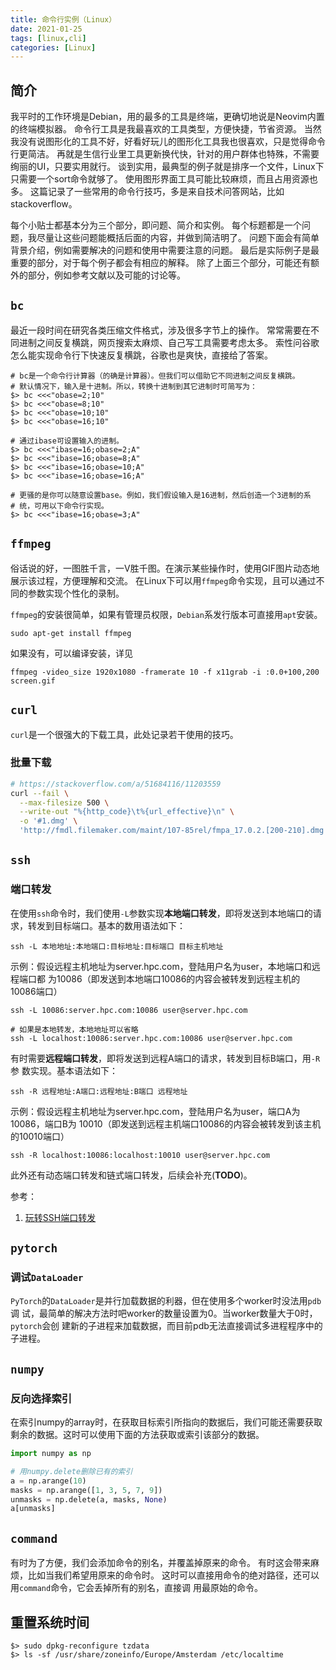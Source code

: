 ```yaml
---
title: 命令行实例（Linux）
date: 2021-01-25
tags: [linux,cli]
categories: [Linux]
---
```


## 简介

我平时的工作环境是Debian，用的最多的工具是终端，更确切地说是Neovim内置的终端模拟器。
命令行工具是我最喜欢的工具类型，方便快捷，节省资源。
当然我没有说图形化的工具不好，好看好玩儿的图形化工具我也很喜欢，只是觉得命令行更简洁。
再就是生信行业里工具更新换代快，针对的用户群体也特殊，不需要绚丽的UI，只要实用就行。
谈到实用，最典型的例子就是排序一个文件，Linux下只需要一个sort命令就够了。
使用图形界面工具可能比较麻烦，而且占用资源也多。
这篇记录了一些常用的命令行技巧，多是来自技术问答网站，比如stackoverflow。

每个小贴士都基本分为三个部分，即问题、简介和实例。
每个标题都是一个问题，我尽量让这些问题能概括后面的内容，并做到简洁明了。
问题下面会有简单背景介绍，例如需要解决的问题和使用中需要注意的问题。
最后是实际例子是最重要的部分，对于每个例子都会有相应的解释。
除了上面三个部分，可能还有额外的部分，例如参考文献以及可能的讨论等。


<!-- more -->

## `bc`
最近一段时间在研究各类压缩文件格式，涉及很多字节上的操作。
常常需要在不同进制之间反复横跳，网页搜索太麻烦、自己写工具需要考虑太多。
索性问谷歌怎么能实现命令行下快速反复横跳，谷歌也是爽快，直接给了答案。

```{bash}
# bc是一个命令行计算器（的确是计算器）。但我们可以借助它不同进制之间反复横跳。
# 默认情况下，输入是十进制。所以，转换十进制到其它进制时可简写为：
$> bc <<<"obase=2;10"
$> bc <<<"obase=8;10"
$> bc <<<"obase=10;10"
$> bc <<<"obase=16;10"

# 通过ibase可设置输入的进制。
$> bc <<<"ibase=16;obase=2;A"
$> bc <<<"ibase=16;obase=8;A"
$> bc <<<"ibase=16;obase=10;A"
$> bc <<<"ibase=16;obase=16;A"

# 更骚的是你可以随意设置base。例如，我们假设输入是16进制，然后创造一个3进制的系
# 统，可用以下命令行实现。
$> bc <<<"ibase=16;obase=3;A"
```


[^1]: [bc command in Linux with examples](https://www.geeksforgeeks.org/bc-command-linux-examples)

## `ffmpeg`
俗话说的好，一图胜千言，一V胜千图。在演示某些操作时，使用GIF图片动态地展示该过程，方便理解和交流。
在Linux下可以用`ffmpeg`命令实现，且可以通过不同的参数实现个性化的录制。

`ffmpeg`的安装很简单，如果有管理员权限，`Debian`系发行版本可直接用`apt`安装。
```
sudo apt-get install ffmpeg
```

如果没有，可以编译安装，详见

```{bash}
ffmpeg -video_size 1920x1080 -framerate 10 -f x11grab -i :0.0+100,200 screen.gif
```

## `curl`

`curl`是一个很强大的下载工具，此处记录若干使用的技巧。


### 批量下载

```bash
# https://stackoverflow.com/a/51684116/11203559
curl --fail \
  --max-filesize 500 \
  --write-out "%{http_code}\t%{url_effective}\n" \
  -o '#1.dmg' \
  'http://fmdl.filemaker.com/maint/107-85rel/fmpa_17.0.2.[200-210].dmg'
```

## `ssh`

### 端口转发

在使用`ssh`命令时，我们使用`-L`参数实现**本地端口转发**，即将发送到本地端口的请
求，转发到目标端口。基本的数用语法如下：

```
ssh -L 本地地址:本地端口:目标地址:目标端口 目标主机地址
```

示例：假设远程主机地址为server.hpc.com，登陆用户名为user，本地端口和远程端口都
为10086（即发送到本地端口10086的内容会被转发到远程主机的10086端口）

```
ssh -L 10086:server.hpc.com:10086 user@server.hpc.com

# 如果是本地转发，本地地址可以省略
ssh -L localhost:10086:server.hpc.com:10086 user@server.hpc.com
```

有时需要**远程端口转发**，即将发送到远程A端口的请求，转发到目标B端口，用`-R`参
数实现。基本语法如下：

```
ssh -R 远程地址:A端口:远程地址:B端口 远程地址
```

示例：假设远程主机地址为server.hpc.com，登陆用户名为user，端口A为10086，端口B为
10010（即发送到远程主机端口10086的内容会被转发到该主机的10010端口）

```
ssh -R localhost:10086:localhost:10010 user@server.hpc.com
```

此外还有动态端口转发和链式端口转发，后续会补充(**TODO**)。

参考：  
1. [玩转SSH端口转发](https://blog.fundebug.com/2017/04/24/ssh-port-forwarding)


## `pytorch`

### 调试`DataLoader`

`PyTorch`的`DataLoader`是并行加载数据的利器，但在使用多个worker时没法用`pdb`调
试，最简单的解决方法时吧worker的数量设置为0。当worker数量大于0时，`pytorch`会创
建新的子进程来加载数据，而目前pdb无法直接调试多进程程序中的子进程。


## `numpy`

### 反向选择索引

在索引numpy的array时，在获取目标索引所指向的数据后，我们可能还需要获取剩余的数据。这时可以使用下面的方法获取或索引该部分的数据。

``` python
import numpy as np

# 用numpy.delete删除已有的索引
a = np.arange(10)
masks = np.arange([1, 3, 5, 7, 9])
unmasks = np.delete(a, masks, None)
a[unmasks]

```


## `command`

有时为了方便，我们会添加命令的别名，并覆盖掉原来的命令。
有时这会带来麻烦，比如当我们希望用原来的命令时。
这时可以直接用命令的绝对路径，还可以用`command`命令，它会丢掉所有的别名，直接调
用最原始的命令。


## 重置系统时间

```
$> sudo dpkg-reconfigure tzdata
$> ls -sf /usr/share/zoneinfo/Europe/Amsterdam /etc/localtime
```

<!-- vim: set nospell: -->
